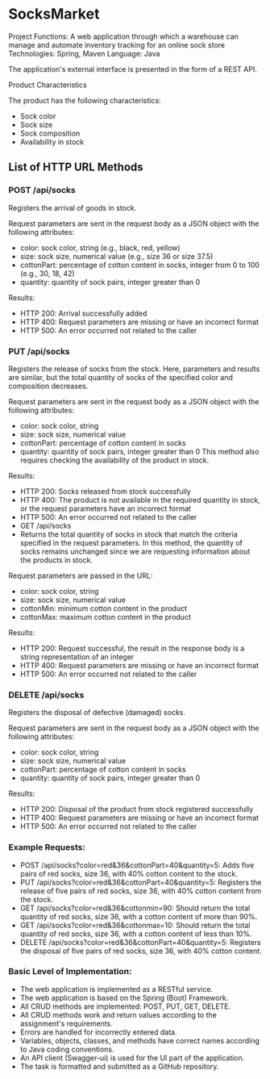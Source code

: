 # SocksMarket

Project Functions: A web application through which a warehouse can manage and automate inventory tracking for an online sock store
Technologies: Spring, Maven
Language: Java

The application's external interface is presented in the form of a REST API.

Product Characteristics

The product has the following characteristics:
* Sock color
* Sock size
* Sock composition
* Availability in stock

## List of HTTP URL Methods

### POST /api/socks
Registers the arrival of goods in stock.

Request parameters are sent in the request body as a JSON object with the following attributes:
* color: sock color, string (e.g., black, red, yellow)
* size: sock size, numerical value (e.g., size 36 or size 37.5)
* cottonPart: percentage of cotton content in socks, integer from 0 to 100 (e.g., 30, 18, 42)
* quantity: quantity of sock pairs, integer greater than 0

Results:
* HTTP 200: Arrival successfully added
* HTTP 400: Request parameters are missing or have an incorrect format
* HTTP 500: An error occurred not related to the caller

### PUT /api/socks
Registers the release of socks from the stock. Here, parameters and results are similar, but the total quantity of socks of the specified color and composition decreases.

Request parameters are sent in the request body as a JSON object with the following attributes:
* color: sock color, string
* size: sock size, numerical value
* cottonPart: percentage of cotton content in socks
* quantity: quantity of sock pairs, integer greater than 0
This method also requires checking the availability of the product in stock.

Results:
* HTTP 200: Socks released from stock successfully
* HTTP 400: The product is not available in the required quantity in stock, or the request parameters have an incorrect format
* HTTP 500: An error occurred not related to the caller
* GET /api/socks
* Returns the total quantity of socks in stock that match the criteria specified in the request parameters. In this method, the quantity of socks remains unchanged since we are requesting information about the products in stock.

Request parameters are passed in the URL:
* color: sock color, string
* size: sock size, numerical value
* cottonMin: minimum cotton content in the product
* cottonMax: maximum cotton content in the product

Results:
* HTTP 200: Request successful, the result in the response body is a string representation of an integer
* HTTP 400: Request parameters are missing or have an incorrect format
* HTTP 500: An error occurred not related to the caller

### DELETE /api/socks
Registers the disposal of defective (damaged) socks.

Request parameters are sent in the request body as a JSON object with the following attributes:
* color: sock color, string
* size: sock size, numerical value
* cottonPart: percentage of cotton content in socks
* quantity: quantity of sock pairs, integer greater than 0

Results:
* HTTP 200: Disposal of the product from stock registered successfully
* HTTP 400: Request parameters are missing or have an incorrect format
* HTTP 500: An error occurred not related to the caller

### Example Requests:
* POST /api/socks?color=red&36&cottonPart=40&quantity=5: Adds five pairs of red socks, size 36, with 40% cotton content to the stock.
* PUT /api/socks?color=red&36&cottonPart=40&quantity=5: Registers the release of five pairs of red socks, size 36, with 40% cotton content from the stock.
* GET /api/socks?color=red&36&cottonmin=90: Should return the total quantity of red socks, size 36, with a cotton content of more than 90%.
* GET /api/socks?color=red&36&cottonmax=10: Should return the total quantity of red socks, size 36, with a cotton content of less than 10%.
* DELETE /api/socks?color=red&36&cottonPart=40&quantity=5: Registers the disposal of five pairs of red socks, size 36, with 40% cotton content.

### Basic Level of Implementation:
* The web application is implemented as a RESTful service.
* The web application is based on the Spring (Boot) Framework.
* All CRUD methods are implemented: POST, PUT, GET, DELETE.
* All CRUD methods work and return values according to the assignment's requirements.
* Errors are handled for incorrectly entered data.
* Variables, objects, classes, and methods have correct names according to Java coding conventions.
* An API client (Swagger-ui) is used for the UI part of the application.
* The task is formatted and submitted as a GitHub repository.

